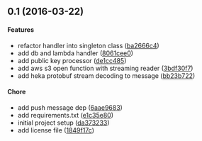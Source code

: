 <a name="0.1"></a>
## 0.1 (2016-03-22)


#### Features

*   refactor handler into singleton class ([ba2666c4](https://github.com/mozilla-services/push-processor/commit/ba2666c439eb920a6fa70ad180a40bd533019d15))
*   add db and lambda handler ([8061cee0](https://github.com/mozilla-services/push-processor/commit/8061cee0f0b8d3461d2c8466dd2300705c262999))
*   add public key processor ([de1cc485](https://github.com/mozilla-services/push-processor/commit/de1cc48550a501947fde2bfcc2aa78d6fcd2d7b4))
*   add aws s3 open function with streaming reader ([3bdf30f7](https://github.com/mozilla-services/push-processor/commit/3bdf30f75e164dbbb5e19d4ac3a7b9074f199245))
*   add heka protobuf stream decoding to message ([bb23b722](https://github.com/mozilla-services/push-processor/commit/bb23b7220c9885ccaa9b0067f1d469b48b9af1f6))

#### Chore

*   add push message dep ([6aae9683](https://github.com/mozilla-services/push-processor/commit/6aae96830db5622884820c1e5e920bee5cdff08c))
*   add requirements.txt ([e1c35e80](https://github.com/mozilla-services/push-processor/commit/e1c35e80ebc353bf817712ac7cea7b75201b1d26))
*   initial project setup ([da373233](https://github.com/mozilla-services/push-processor/commit/da373233237e8e641cbc265bdc30043885bdfb11))
*   add license file ([1849f17c](https://github.com/mozilla-services/push-processor/commit/1849f17c13ed9979a800964541e2b34112aa8c20))
